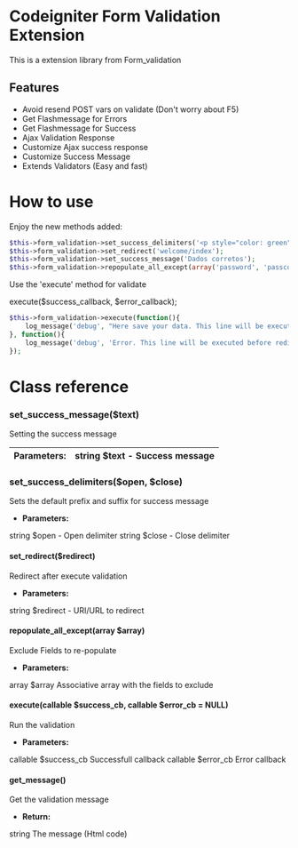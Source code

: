 # Codeigniter Form Validation Extension
This is a extension library from Form_validation
## Features
* Avoid resend POST vars on validate (Don't worry about F5)
* Get Flashmessage for Errors
* Get Flashmessage for Success
* Ajax Validation Response
* Customize Ajax success response
* Customize Success Message
* Extends Validators (Easy and fast)

# How to use
Enjoy the new methods added:
```php
$this->form_validation->set_success_delimiters('<p style="color: green">', '</p>');
$this->form_validation->set_redirect('welcome/index');
$this->form_validation->set_success_message('Dados corretos');
$this->form_validation->repopulate_all_except(array('password', 'passconf'));
```
Use the 'execute' method for validate

execute($success_callback, $error_callback);
```php
$this->form_validation->execute(function(){ 
    log_message('debug', "Here save your data. This line will be executed before redirect"); 
}, function(){
    log_message('debug', 'Error. This line will be executed before redirect');
});
```
# Class reference
### set_success_message($text)
Setting the success message

| **Parameters:** | string $text - Success message |
|-----------------|--------------------------------|

### set_success_delimiters($open, $close)
Sets the default prefix and suffix for success message
* **Parameters:**

string $open - Open delimiter
string $close - Close delimiter

#### set_redirect($redirect)
Redirect after execute validation
* **Parameters:**

string $redirect - URI/URL to redirect

#### repopulate_all_except(array $array)
Exclude Fields to re-populate
* **Parameters:**

array $array Associative array with the fields to exclude

#### execute(callable $success_cb, callable $error_cb = NULL)
Run the validation
* **Parameters:**

callable $success_cb Successfull callback
callable $error_cb Error callback


#### get_message()
Get the validation message
* **Return:**

string The message (Html code)

